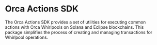 # Orca Actions SDK

The Orca Actions SDK provides a set of utilities for executing common actions with Orca Whirlpools on Solana and Eclipse blockchains. This package simplifies the process of creating and managing transactions for Whirlpool operations.
